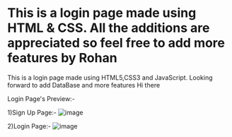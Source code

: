 
This is a login page made using HTML &amp; CSS. All the additions are appreciated so feel free to add more features by Rohan 
=======
This is a login page made using HTML5,CSS3 and JavaScript.
Looking forward to add DataBase and more features
Hi there

Login Page's Preview:-

1)Sign Up Page:-
![image](https://user-images.githubusercontent.com/74227860/114296125-0c45c300-9ac7-11eb-9009-dd609428426f.png)


2)Login Page:-
![image](https://user-images.githubusercontent.com/74227860/114296165-3f885200-9ac7-11eb-8627-53c3030e97f6.png)
